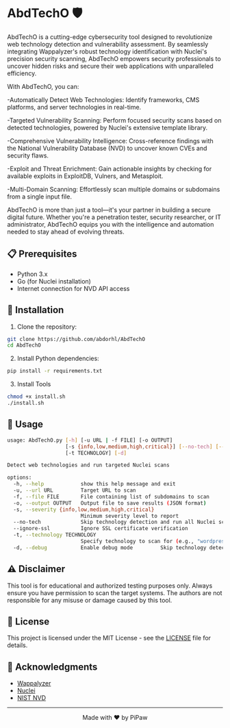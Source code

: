 # AbdTechO 🛡️

AbdTechO is a cutting-edge cybersecurity tool designed to revolutionize web technology detection and vulnerability assessment. By seamlessly integrating Wappalyzer's robust technology identification with Nuclei's precision security scanning, AbdTechO empowers security professionals to uncover hidden risks and secure their web applications with unparalleled efficiency.

With AbdTechO, you can:

-Automatically Detect Web Technologies: Identify frameworks, CMS platforms, and server technologies in real-time.

-Targeted Vulnerability Scanning: Perform focused security scans based on detected technologies, powered by Nuclei's extensive template library.

-Comprehensive Vulnerability Intelligence: Cross-reference findings with the National Vulnerability Database (NVD) to uncover known CVEs and security flaws.

-Exploit and Threat Enrichment: Gain actionable insights by checking for available exploits in ExploitDB, Vulners, and Metasploit.

-Multi-Domain Scanning: Effortlessly scan multiple domains or subdomains from a single input file.

AbdTechO is more than just a tool—it's your partner in building a secure digital future. Whether you're a penetration tester, security researcher, or IT administrator, AbdTechO equips you with the intelligence and automation needed to stay ahead of evolving threats.


## 📋 Prerequisites

- Python 3.x
- Go (for Nuclei installation)
- Internet connection for NVD API access

## 🔧 Installation

1. Clone the repository:
```bash
git clone https://github.com/abdorhl/AbdTechO
cd AbdTechO
````
2. Install Python dependencies:
```bash
pip install -r requirements.txt
```
3. Install Tools
```bash
chmod +x install.sh
./install.sh
```

## 📖 Usage
```bash
usage: AbdTechO.py [-h] [-u URL | -f FILE] [-o OUTPUT]
                   [-s {info,low,medium,high,critical}] [--no-tech] [--ignore-ssl]
                   [-t TECHNOLOGY] [-d]

Detect web technologies and run targeted Nuclei scans

options:
  -h, --help            show this help message and exit
  -u, --url URL         Target URL to scan
  -f, --file FILE       File containing list of subdomains to scan
  -o, --output OUTPUT   Output file to save results (JSON format)
  -s, --severity {info,low,medium,high,critical}
                        Minimum severity level to report
  --no-tech             Skip technology detection and run all Nuclei scans
  --ignore-ssl          Ignore SSL certificate verification
  -t, --technology TECHNOLOGY
                        Specify technology to scan for (e.g., "wordpress", "nginx")
  -d, --debug           Enable debug mode         Skip technology detection and run all Nuclei scan
```

## ⚠️ Disclaimer

This tool is for educational and authorized testing purposes only. Always ensure you have permission to scan the target systems. The authors are not responsible for any misuse or damage caused by this tool.


## 📝 License

This project is licensed under the MIT License - see the [LICENSE](LICENSE) file for details.

## 🙏 Acknowledgments

- [Wappalyzer](https://github.com/AliasIO/Wappalyzer)
- [Nuclei](https://github.com/projectdiscovery/nuclei)
- [NIST NVD](https://nvd.nist.gov/)

---
<p align="center">
Made with ❤️ by PiPaw
</p>